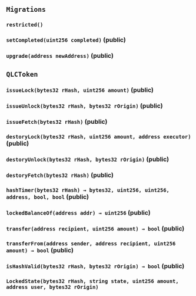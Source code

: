 ## `Migrations`





### `restricted()`






### `setCompleted(uint256 completed)` (public)





### `upgrade(address newAddress)` (public)








## `QLCToken`






### `issueLock(bytes32 rHash, uint256 amount)` (public)





### `issueUnlock(bytes32 rHash, bytes32 rOrigin)` (public)





### `issueFetch(bytes32 rHash)` (public)





### `destoryLock(bytes32 rHash, uint256 amount, address executor)` (public)





### `destoryUnlock(bytes32 rHash, bytes32 rOrigin)` (public)





### `destoryFetch(bytes32 rHash)` (public)





### `hashTimer(bytes32 rHash) → bytes32, uint256, uint256, address, bool, bool` (public)





### `lockedBalanceOf(address addr) → uint256` (public)





### `transfer(address recipient, uint256 amount) → bool` (public)





### `transferFrom(address sender, address recipient, uint256 amount) → bool` (public)





### `isHashValid(bytes32 rHash, bytes32 rOrigin) → bool` (public)






### `LockedState(bytes32 rHash, string state, uint256 amount, address user, bytes32 rOrigin)`






